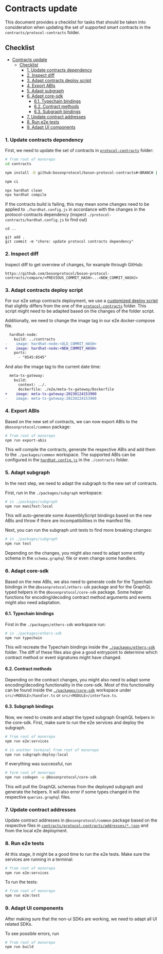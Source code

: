 # Contracts update

This document provides a checklist for tasks that should be taken into consideration when updating the set of supported smart contracts in the `contracts/protocol-contracts` folder.

## Checklist

- [Contracts update](#contracts-update)
  - [Checklist](#checklist)
    - [1. Update contracts dependency](#1-update-contracts-dependency)
    - [2. Inspect diff](#2-inspect-diff)
    - [3. Adapt contracts deploy script](#3-adapt-contracts-deploy-script)
    - [4. Export ABIs](#4-export-abis)
    - [5. Adapt subgraph](#5-adapt-subgraph)
    - [6. Adapt core-sdk](#6-adapt-core-sdk)
      - [6.1. Typechain bindings](#61-typechain-bindings)
      - [6.2. Contract methods](#62-contract-methods)
      - [6.3. Subgraph bindings](#63-subgraph-bindings)
    - [7. Update contract addresses](#7-update-contract-addresses)
    - [8. Run e2e tests](#8-run-e2e-tests)
    - [9. Adapt UI components](#9-adapt-ui-components)

### 1. Update contracts dependency

First, we need to update the set of contracts in [`protocol-contracts`](../contracts/protocol-contract) folder:

```bash
# from root of monorepo
cd contracts

npm install -D github:bosonprotocol/boson-protocol-contracts#<BRANCH | COMMIT_HASH | TAG> # to update to a specific branch/commit/tag

npm ci

npx hardhat clean
npx hardhat compile
```

If the contracts build is failing, this may mean some changes need to be applied to `./hardhat.config.js` in accordance with the changes in the protocol-contracts dependency (inspect `./protocol-contracts/hardhat.config.js` to find out)

```
cd ..

git add .
git commit -m "chore: update protocol contracts dependency"
```

### 2. Inspect diff

Inspect diff to get overview of changes, for example through GitHub:

```
https://github.com/bosonprotocol/boson-protocol-contracts/compare/<PREVIOUS_COMMIT_HASH>...<NEW_COMMIT_HASHJ>
```

### 3. Adapt contracts deploy script

For our e2e setup contracts deployment, we use a [customized deploy script](../contracts/scripts/deploy.js) that slightly differs from the one of the [`protocol-contracts`](../contracts/protocol-contracts/scripts/deploy-suite.js) folder.
This script might need to be adapted based on the changes of the folder script.

Additionally, we need to change the image tag in our e2e docker-compose file.

```diff
  hardhat-node:
    build: ../contracts
-    image: hardhat-node:<OLD_COMMIT_HASH>
+    image: hardhat-node:<NEW_COMMIT_HASH>
    ports:
      - "8545:8545"
```

And also the image tag to the current date time:

```diff
  meta-tx-gateway:
    build:
      context: ../.
      dockerfile: ./e2e/meta-tx-gateway/Dockerfile
+    image: meta-tx-gateway:20230124153900
-    image: meta-tx-gateway:20220224153900
```

### 4. Export ABIs

Based on the new set of contracts, we can now export ABIs to the `@bosonprotocol/common` package:

```bash
# from root of monorepo
npm run export-abis
```

This will compile the contracts, generate the respective ABIs and add them to the `./packages/common` workspace.
The supported ABIs can be configured in the [`hardhat.config.js`](../contracts/hardhat.config.js) in the `./contracts` folder.

### 5. Adapt subgraph

In the next step, we need to adapt the subgraph to the new set of contracts.

First, run in the `./packages/subgraph` workspace:

```bash
# in ./packages/subgraph
npm run manifest:local
```

This will auto-generate some AssemblyScript bindings based on the new ABIs and throw if there are incompatibilities in the manifest file.

Next, you can run the subgraph unit tests to find more breaking changes:

```bash
# in ./packages/subgraph
npm run test
```

Depending on the changes, you might also need to adapt some entity schema in the `schema.graphql` file or even change some handlers.

### 6. Adapt core-sdk

Based on the new ABIs, we also need to generate code for the Typechain bindings in the `@bosonprotocol/ethers-sdk` package and for the GraphQL typed helpers in the `@bosonprotocol/core-sdk` package.
Some helper functions for encoding/decoding contract method arguments and events might also need adaptation.

#### 6.1. Typechain bindings

First in the `./packages/ethers-sdk` workspace run:

```bash
# in ./packages/ethers-sdk
npm run typechain
```

This will recreate the Typechain bindings inside the [`./packages/ethers-sdk`](../packages/ethers-sdk/src/contracts/) folder.
The diff of these files also give a good entrypoint to determine which contract method or event signatures might have changed.

#### 6.2. Contract methods

Depending on the contract changes, you might also need to adapt some encoding/decoding functionality in the core-sdk.
Most of this functionality can be found inside the [`./packages/core-sdk`](../packages/core-sdk/) workspace under `src/<MODULE>/handler.ts` or `src/<MODULE>/interface.ts`.

#### 6.3. Subgraph bindings

Now, we need to create and adapt the typed subgraph GraphQL helpers in the core-sdk.
First, make sure to run the e2e services and deploy the subgraph.

```bash
# from root of monorepo
npm run e2e:services

# in another terminal from root of monorepo
npm run subgraph:deploy:local
```

If everything was successful, run

```bash
# form root of monorepo
npm run codegen -w @bosonprotocol/core-sdk
```

This will pull the GraphQL schemas from the deployed subgraph and generate the helpers.
It will also error if some types changed in the respective `queries.graphql` files.

### 7. Update contract addresses

Update contract addresses in `@bosonprotocol/common` package based on the respective files in [`contracts/protocol-contracts/addresses/*.json`](../contracts/protocol-contracts/addresses/) and from the local e2e deployment.

### 8. Run e2e tests

At this stage, it might be a good time to run the e2e tests.
Make sure the services are running in a terminal:

```bash
# from root of monorepo
npm run e2e:services
```

To run the tests:

```bash
# from root of monorepo
npm run e2e:test
```

### 9. Adapt UI components

After making sure that the non-ui SDKs are working, we need to adapt all UI related SDKs.

To see possible errors, run

```bash
# from root of monorepo
npm run build
```
